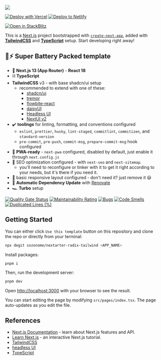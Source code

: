 <img src="https://og.sznm.dev/api/generate?heading=nextarter-radix-tailwind&text=Next.js+(App+Router)+template+with+TailwindCSS+and+TypeScript+setup.&template=color&center=true&height=320" />

[![Deploy with Vercel](https://vercel.com/button)](https://vercel.com/import/git?s=https://github.com/sozonome/nextarter-radix-tailwind) [![Deploy to Netlify](https://www.netlify.com/img/deploy/button.svg)](https://app.netlify.com/start/deploy?repository=https://github.com/sozonome/nextarter-radix-tailwind)

[![Open in StackBlitz](https://developer.stackblitz.com/img/open_in_stackblitz.svg)](https://stackblitz.com/github/sozonome/nextarter-radix-tailwind)

This is a [Next.js](https://nextjs.org/) project bootstrapped with [`create-next-app`](https://github.com/vercel/next.js/tree/canary/packages/create-next-app), added with [**TailwindCSS**](https://tailwindcss.com) and [**TypeScript**](https://www.typescriptlang.org) setup.
Start developing right away!

## 🔋⚡ Super Battery Packed template

- 🚀 **Next.js 13 (App Router)** - **React 18**
- ⛓️ **TypeScript**
- **TailwindCSS** v3 - with base shadcn/ui setup
  - recommended to extend with one of these:
    - [shadcn/ui](https://ui.shadcn.com/)
    - [tremor](https://www.tremor.so/)
    - [flowbite-react](https://www.flowbite-react.com/)
    - [daisyUI](https://daisyui.com/)
    - [Headless UI](https://headlessui.com/)
    - [NextUI v2](https://github.com/nextui-org/nextui/discussions/1035)
- ✔️ **toolings** for linting, formatting, and conventions configured 
  - `eslint`, `prettier`, `husky`, `lint-staged`, `commitlint`, `commitizen`, and `standard-version`
  - `pre-commit`, `pre-push`, `commit-msg`, `prepare-commit-msg` hook configured
- 📱 **PWA-ready** - `next-pwa` configured, disabled by default, just enable it through `next.config.js`
- 🔎 SEO optimization configured - with `next-seo` and `next-sitemap`. 
  - you'll need to reconfigure or tinker with it to get it right according to your needs, but it's there if you need it.
- 🎨 basic responsive layout configured - don't need it? just remove it 😃
- 🤖 **Automatic Dependency Update** with [Renovate](https://renovatebot.com/) 
- 🏎️ **Turbo** setup

[![Quality Gate Status](https://sonarcloud.io/api/project_badges/measure?project=sozonome_nextarter-radix-tailwind&metric=alert_status)](https://sonarcloud.io/dashboard?id=sozonome_nextarter-radix-tailwind) [![Maintainability Rating](https://sonarcloud.io/api/project_badges/measure?project=sozonome_nextarter-radix-tailwind&metric=sqale_rating)](https://sonarcloud.io/dashboard?id=sozonome_nextarter-radix-tailwind) [![Bugs](https://sonarcloud.io/api/project_badges/measure?project=sozonome_nextarter-radix-tailwind&metric=bugs)](https://sonarcloud.io/dashboard?id=sozonome_nextarter-radix-tailwind) [![Code Smells](https://sonarcloud.io/api/project_badges/measure?project=sozonome_nextarter-radix-tailwind&metric=code_smells)](https://sonarcloud.io/dashboard?id=sozonome_nextarter-radix-tailwind) [![Duplicated Lines (%)](https://sonarcloud.io/api/project_badges/measure?project=sozonome_nextarter-radix-tailwind&metric=duplicated_lines_density)](https://sonarcloud.io/dashboard?id=sozonome_nextarter-radix-tailwind)

## Getting Started

You can either click `Use this template` button on this repository and clone the repo or directly from your terminal:

```bash
npx degit sozonome/nextarter-radix-tailwind <APP_NAME>
```

Install packages:
```bash
pnpm i
```

Then, run the development server:

```bash
pnpm dev
```

Open [http://localhost:3000](http://localhost:3000) with your browser to see the result.

You can start editing the page by modifying `src/pages/index.tsx`. The page auto-updates as you edit the file.

## References

- [Next.js Documentation](https://nextjs.org/docs) - learn about Next.js features and API.
- [Learn Next.js](https://nextjs.org/learn) - an interactive Next.js tutorial.
- [TailwindCSS](https://tailwindcss.com)
- [headless UI](https://headlessui.dev/)
- [TypeScript](https://www.typescriptlang.org)
